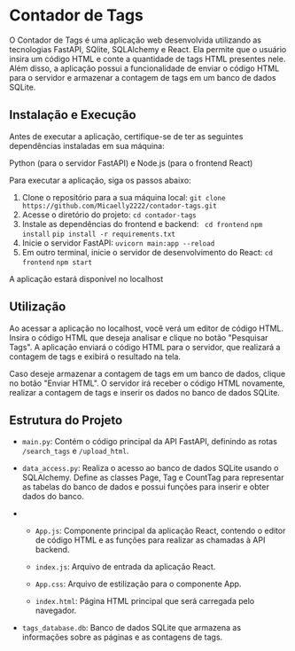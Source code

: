 # Contador de Tags 

O Contador de Tags é uma aplicação web desenvolvida utilizando as tecnologias FastAPI, SQlite, SQLAlchemy e React. Ela permite que o usuário insira um código HTML e conte a quantidade de tags HTML presentes nele. Além disso, a aplicação possui a funcionalidade de enviar o código HTML para o servidor e armazenar a contagem de tags em um banco de dados SQLite.

## Instalação e Execução

Antes de executar a aplicação, certifique-se de ter as seguintes dependências instaladas em sua máquina:

Python (para o servidor FastAPI)
e Node.js (para o frontend React)

Para executar a aplicação, siga os passos abaixo:

1. Clone o repositório para a sua máquina local:
```git clone https://github.com/Micaelly2222/contador-tags.git```
2. Acesse o diretório do projeto:
```cd contador-tags```
3. Instale as dependências do frontend e backend:
``` cd frontend```
```npm install```
```pip install -r requirements.txt```
4. Inicie o servidor FastAPI:
```uvicorn main:app --reload```
5. Em outro terminal, inicie o servidor de desenvolvimento do React:
```cd frontend```
```npm start```

A aplicação estará disponível no localhost

## Utilização

Ao acessar a aplicação no localhost, você verá um editor de código HTML. Insira o código HTML que deseja analisar e clique no botão "Pesquisar Tags". A aplicação enviará o código HTML para o servidor, que realizará a contagem de tags e exibirá o resultado na tela.

Caso deseje armazenar a contagem de tags em um banco de dados, clique no botão "Enviar HTML". O servidor irá receber o código HTML novamente, realizar a contagem de tags e inserir os dados no banco de dados SQLite.

## Estrutura do Projeto

- `main.py`: Contém o código principal da API FastAPI, definindo as rotas `/search_tags` e `/upload_html`.

- `data_access.py`: Realiza o acesso ao banco de dados SQLite usando o SQLAlchemy. Define as classes Page, Tag e CountTag para representar as tabelas do banco de dados e possui funções para inserir e obter dados do banco.
- 
  - `App.js`: Componente principal da aplicação React, contendo o editor de código HTML e as funções para realizar as chamadas à API backend.

  - `index.js`: Arquivo de entrada da aplicação React.

  - `App.css`: Arquivo de estilização para o componente App.
 
  - `index.html`: Página HTML principal que será carregada pelo navegador.

- `tags_database.db`: Banco de dados SQLite que armazena as informações sobre as páginas e as contagens de tags.
